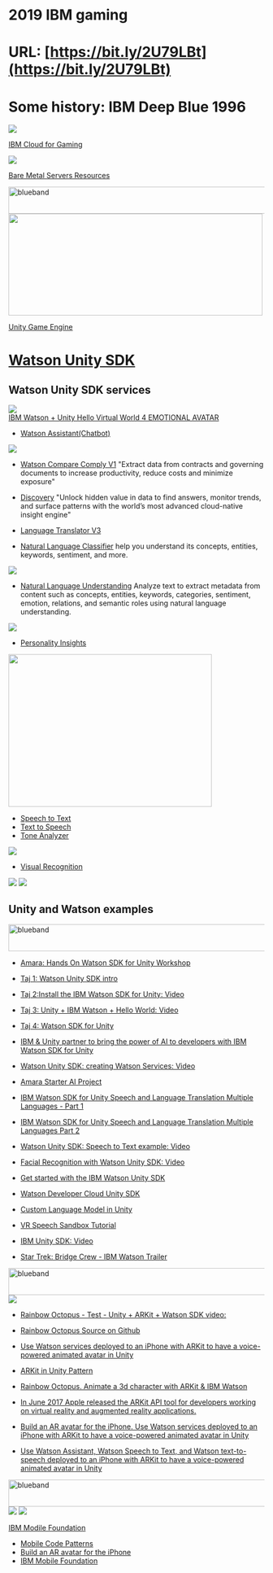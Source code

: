 # 2019 IBM gaming

# URL: [https://bit.ly/2U79LBt](https://bit.ly/2U79LBt)

# Some history: IBM Deep Blue 1996

<img src="IBMGame.png">

[IBM Cloud for Gaming](https://www.ibm.com/cloud/gaming)

<img src="BareMetal.png">

[Bare Metal Servers Resources](https://www.ibm.com/cloud/bare-metal-servers/resources)

<img src="https://farm5.staticflickr.com/4503/37148677233_71edc5a37b_o.png" width="1041" height="53" alt="blueband">

<img src="unity.png" height="200" width="500">

[Unity Game Engine](https://unity.com)

# [Watson Unity SDK](https://github.com/watson-developer-cloud/unity-sdk)

## Watson Unity SDK services

<img src="unitysdkwatson.png"><br>
[IBM Watson + Unity Hello Virtual World 4 EMOTIONAL AVATAR](https://www.youtube.com/watch?v=fOfFrGsNwHo)

* [Watson Assistant(Chatbot) ](https://www.ibm.com/cloud/watson-assistant/)

<img src="chatbot.png"><br>

* [Watson Compare Comply V1](https://www.ibm.com/cloud/compare-and-comply) "Extract data from contracts and governing documents to increase productivity, reduce costs and minimize exposure"

* [Discovery](https://www.ibm.com/watson/services/discovery/) "Unlock hidden value in data to find answers, monitor trends, and surface patterns with the world’s most advanced cloud-native insight engine"

* [Language Translator V3](https://www.ibm.com/watson/services/language-translator/)

* [Natural Language Classifier](https://www.ibm.com/watson/services/natural-language-classifier/) help you understand its concepts, entities, keywords, sentiment, and more.

<img src="https://github.com/LennartFr/2019-ibm-gaming/blob/master/NLClassifier.png">

* [Natural Language Understanding](https://www.ibm.com/watson/services/natural-language-understanding/) Analyze text to extract metadata from content such as concepts, entities, keywords, categories, sentiment, emotion, relations, and semantic roles using natural language understanding.

<img src="https://github.com/LennartFr/2019-ibm-gaming/blob/master/NLUnderstanding.png">

* [Personality Insights](https://www.ibm.com/watson/services/personality-insights/)

<img src="https://github.com/LennartFr/2019-ibm-gaming/blob/master/Personality.png" height="300" width="400">

* [Speech to Text](https://www.ibm.com/watson/services/speech-to-text/)
* [Text to Speech](https://www.ibm.com/watson/services/text-to-speech/)
* [Tone Analyzer](https://www.ibm.com/watson/services/tone-analyzer/)

<img src="https://github.com/LennartFr/2019-ibm-gaming/blob/master/ToneAnalyzer.png">

* [Visual Recognition](https://www.ibm.com/watson/services/visual-recognition/)

<img src="https://github.com/LennartFr/2019-ibm-gaming/blob/master/visual.png"> 

<img src="https://github.com/LennartFr/2019-ibm-gaming/blob/master/Insurance.png"> 

## Unity and Watson examples
<img src="https://farm5.staticflickr.com/4503/37148677233_71edc5a37b_o.png" width="1041" height="53" alt="blueband">

* [Amara: Hands On Watson SDK for Unity Workshop](https://github.com/akeller/GDC-workshop)

* [Taj 1: Watson Unity SDK intro](https://youtu.be/sNPsdUWSi34)
* [Taj 2:Install the IBM Watson SDK for Unity: Video](https://www.youtube.com/watch?v=rhDjNNzh-Nw)
* [Taj 3: Unity + IBM Watson + Hello World: Video ](https://www.youtube.com/watch?v=tkvWi16rlE8)
* [Taj 4: Watson SDK for Unity](https://github.com/watson-developer-cloud/unity-sdk)
* [IBM & Unity partner to bring the power of AI to developers with IBM Watson SDK for Unity](https://blogs.unity3d.com/2018/02/20/bringing-the-power-of-ai-to-developers-with-the-ibm-watson-unity-sdk/)

* [Watson Unity SDK: creating Watson Services: Video](https://www.youtube.com/watch?v=xKzSzTvRH68)

* [Amara Starter AI Project](https://github.com/akeller/Starter-AR-Project)

* [IBM Watson SDK for Unity Speech and Language Translation Multiple Languages - Part 1](https://www.youtube.com/watch?v=Xluwq9LuSTs)
* [IBM Watson SDK for Unity Speech and Language Translation Multiple Languages Part 2](https://www.youtube.com/watch?v=swsJo_jlCNo)

* [Watson Unity SDK: Speech to Text example: Video](https://www.youtube.com/watch?v=woKMumx3TcY)
* [Facial Recognition with Watson Unity SDK: Video](https://www.youtube.com/watch?v=PvgK8wfQ_Mw)
* [Get started with the IBM Watson Unity SDK](https://developer.ibm.com/tutorials/use-ibm-watson-sdk-with-unity/)
* [Watson Developer Cloud Unity SDK](https://github.com/watson-developer-cloud/unity-sdk)
* [Custom Language Model in Unity](https://developer.ibm.com/tutorials/watson-speech-to-text-custom-language-model/)
* [VR Speech Sandbox Tutorial](https://developer.ibm.com/tutorials/use-ibm-watson-sdk-with-unity/) 


* [IBM Unity SDK: Video](https://www.youtube.com/watch?v=_ARXT--81GY)
* [Star Trek: Bridge Crew - IBM Watson Trailer](https://youtu.be/6hDkkELJTZU)

<img src="https://farm5.staticflickr.com/4503/37148677233_71edc5a37b_o.png" width="1041" height="53" alt="blueband">

<img src="ARKit.png">

* [Rainbow Octopus - Test - Unity + ARKit + Watson SDK video:](https://www.youtube.com/watch?v=OPek4INjb6A&feature=youtu.be)
* [Rainbow Octopus Source on Github](https://github.com/ibmets/rainbow-octopus)

* [Use Watson services deployed to an iPhone with ARKit to have a voice-powered animated avatar in Unity](https://developer.ibm.com/patterns/build-an-ai-powered-ar-character-in-unity-with-arkit/)
* [ARKit in Unity Pattern](https://developer.ibm.com/patterns/build-an-ai-powered-ar-character-in-unity-with-arkit/)
* [Rainbow Octopus. Animate a 3d character with ARKit & IBM Watson](https://www.ibm.com/blogs/emerging-technology/rainbow-octopus/) 
* [In June 2017 Apple released the ARKit API tool for developers working on virtual reality and augmented reality applications.](https://developer.apple.com/arkit/)
* [Build an AR avatar for the iPhone. Use Watson services deployed to an iPhone with ARKit to have a voice-powered animated avatar in Unity](https://developer.ibm.com/patterns/build-an-ai-powered-ar-character-in-unity-with-arkit/)
* [Use Watson Assistant, Watson Speech to Text, and Watson text-to-speech deployed to an iPhone with ARKit to have a voice-powered animated avatar in Unity](https://developer.ibm.com/tutorials/watson-speech-to-text-custom-language-model/)

<img src="https://farm5.staticflickr.com/4503/37148677233_71edc5a37b_o.png" width="1041" height="53" alt="blueband">

<img src="mobile.png">

<img src="mobilefoundation.png">

[IBM Modile Foundation](https://console.bluemix.net/catalog/services/mobile-foundation)

* [Mobile Code Patterns](https://developer.ibm.com/patterns/category/mobile/)
* [Build an AR avatar for the iPhone](https://developer.ibm.com/patterns/build-an-ai-powered-ar-character-in-unity-with-arkit/)
* [IBM Mobile Foundation](https://console.bluemix.net/catalog/services/mobile-foundation)
